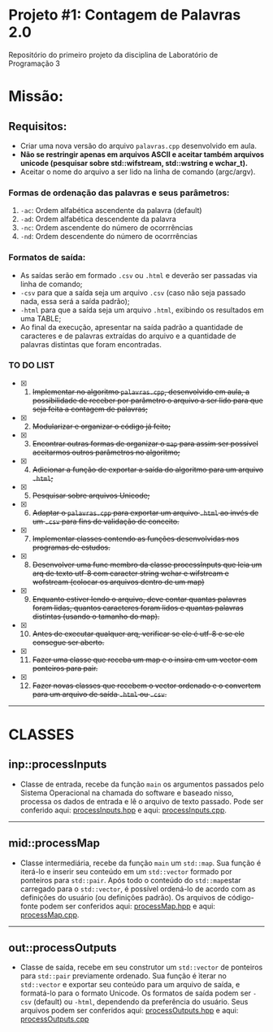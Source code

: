 # Projeto #1: Contagem de Palavras 2.0
Repositório do primeiro projeto da disciplina de Laboratório de Programação 3

# Missão:

## Requisitos:

* Criar uma nova versão do arquivo `palavras.cpp` desenvolvido em aula.
* **Não se restringir apenas em arquivos ASCII e aceitar também arquivos unicode (pesquisar sobre std::wifstream, std::wstring e wchar_t).**
* Aceitar o nome do arquivo a ser lido na linha de comando (argc/argv).

### Formas de ordenação das palavras e seus parâmetros:

1. `-ac`: Ordem alfabética ascendente da palavra (default)
2. `-ad`: Ordem alfabética descendente da palavra
3. `-nc`: Ordem ascendente do número de ocorrrências
4. `-nd`: Ordem descendente do número de ocorrrências

### Formatos de saída:

* As saídas serão em formado `.csv` ou `.html` e deverão ser passadas via linha de comando;
* `-csv` para que a saída seja um arquivo `.csv` (caso não seja passado nada, essa será a saída padrão);
* `-html` para que a saída seja um arquivo `.html`, exibindo os resultados em uma TABLE;
* Ao final da execução, apresentar na saída padrão a quantidade de caracteres e de palavras extraídas do arquivo e a quantidade de palavras distintas que foram encontradas.

### TO DO LIST

- [X] 1. ~~Implementar no algoritmo `palavras.cpp`, desenvolvido em aula, a possibilidade de receber por parâmetro o arquivo a ser lido para que seja feita a contagem de palavras;~~
- [X] 2. ~~Modularizar e organizar o código já feito;~~
- [X] 3. ~~Encontrar outras formas de organizar o `map` para assim ser possível aceitarmos outros parâmetros no algoritmo;~~
- [X] 4. ~~Adicionar a função de exportar a saída do algoritmo para um arquivo `.html`;~~
- [X] 5. ~~Pesquisar sobre arquivos Unicode;~~
- [X] 6. ~~Adaptar o `palavras.cpp` para exportar um arquivo `.html` ao invés de um `.csv` para fins de validação de conceito.~~
- [X] 7. ~~Implementar classes contendo as funções desenvolvidas nos programas de estudos.~~
- [X] 8. ~~Desenvolver uma func membro da classe processInputs que leia um arq de texto utf-8 com caracter string wchar e wifstream e wofstream (colocar os arquivos dentro de um map)~~
- [X] 9. ~~Enquanto estiver lendo o arquivo, deve contar quantas palavras foram lidas, quantos caracteres foram lidos e quantas palavras distintas (usando o tamanho do map).~~
- [X] 10. ~~Antes de executar qualquer arq, verificar se ele é utf-8 e se ele consegue ser aberto.~~
- [X] 11. ~~Fazer uma classe que receba um map e o insira em um vector com ponteiros para pair.~~
- [X] 12. ~~Fazer novas classes que recebem o vector ordenado e o convertem para um arquivo de saída `.html` ou `.csv`.~~

---

# CLASSES

## inp::processInputs
* Classe de entrada, recebe da função `main` os argumentos passados pelo Sistema Operacional na chamada do software e baseado nisso, processa os dados de entrada e lê o arquivo de texto passado. Pode ser conferido aqui: [processInputs.hpp](/src/processInputs.hpp) e aqui: [processInputs.cpp](/src/processInputs.cpp).  

---
## mid::processMap
* Classe intermediária, recebe da função `main` um ``std::map``. Sua função é iterá-lo e inserir seu conteúdo em um ``std::vector`` formado por ponteiros para ``std::pair``. Após todo o conteúdo do ``std::map``estar carregado para o ``std::vector``, é possível ordená-lo de acordo com as definições do usuário (ou definições padrão). Os arquivos de código-fonte podem ser conferidos aqui: [processMap.hpp](/src/processMap.hpp) e aqui: [processMap.cpp](/src/processMap.cpp).

---
## out::processOutputs
* Classe de saída, recebe em seu construtor um ``std::vector`` de ponteiros para ``std::pair`` previamente ordenado. Sua função é ìterar no ``std::vector`` e exportar seu conteúdo para um arquivo de saída, e formatá-lo para o formato Unicode. Os formatos de saída podem ser ``-csv`` (default) ou ``-html``, dependendo da preferência do usuário. Seus arquivos podem ser conferidos aqui: [processOutputs.hpp](/src/processOutputs.hpp) e aqui: [processOutputs.cpp](/src/processOutputs.cpp)
  
